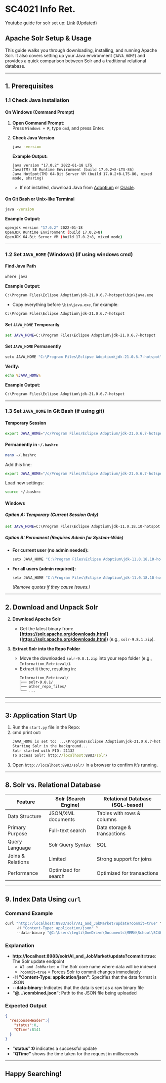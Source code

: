 # SC4021 Info Ret.

Youtube guide for solr set up: [Link](https://www.youtube.com/watch?v=tJRwI_P290A) (Updated) 

## Apache Solr Setup & Usage

This guide walks you through downloading, installing, and running Apache Solr. It also covers setting up your Java environment (`JAVA_HOME`) and provides a quick comparison between Solr and a traditional relational database.

---

## 1. Prerequisites

### 1.1 Check Java Installation

#### On Windows (Command Prompt)

1. **Open Command Prompt:**  
   Press `Windows + R`, type `cmd`, and press Enter.

2. **Check Java Version**  
   ```cmd
   java -version
   ```
   **Example Output:**
   ```
   java version "17.0.2" 2022-01-18 LTS
   Java(TM) SE Runtime Environment (build 17.0.2+8-LTS-86)
   Java HotSpot(TM) 64-Bit Server VM (build 17.0.2+8-LTS-86, mixed mode, sharing)
   ```
   - If not installed, download Java from [Adoptium](https://adoptium.net/download/) or [Oracle](https://www.oracle.com/java/technologies/downloads/).

#### On Git Bash or Unix-like Terminal
```bash
java -version
```

**Example Output:**
```bash
openjdk version "17.0.2" 2022-01-18
OpenJDK Runtime Environment (build 17.0.2+8)
OpenJDK 64-Bit Server VM (build 17.0.2+8, mixed mode)
```

---

### 1.2 Set `JAVA_HOME` (Windows) (if using windows cmd)

#### Find Java Path
```cmd
where java
```

**Example Output:**
```cmd
C:\Program Files\Eclipse Adoptium\jdk-21.0.6.7-hotspot\bin\java.exe
```

- Copy everything before `\bin\java.exe`, for example:
```cmd
C:\Program Files\Eclipse Adoptium\jdk-21.0.6.7-hotspot
```

#### Set `JAVA_HOME` Temporarily
```cmd
set JAVA_HOME=C:\Program Files\Eclipse Adoptium\jdk-21.0.6.7-hotspot
```

#### Set `JAVA_HOME` Permanently
```cmd
setx JAVA_HOME "C:\Program Files\Eclipse Adoptium\jdk-21.0.6.7-hotspot" /M
```

**Verify:**
```cmd
echo %JAVA_HOME%
```

**Example Output:**
```cmd
C:\Program Files\Eclipse Adoptium\jdk-21.0.6.7-hotspot
```

---

### 1.3 Set `JAVA_HOME` in Git Bash (if using git)

#### Temporary Session
```bash
export JAVA_HOME="/c/Program Files/Eclipse Adoptium/jdk-21.0.6.7-hotspot"
```

#### Permanently in `~/.bashrc`
```bash
nano ~/.bashrc
```
Add this line:
```bash
export JAVA_HOME="/c/Program Files/Eclipse Adoptium/jdk-21.0.6.7-hotspot"
```
Load new settings:
```bash
source ~/.bashrc
```

#### Windows
##### **Option A: Temporary (Current Session Only)**
```cmd
set JAVA_HOME=C:\Program Files\Eclipse Adoptium\jdk-11.0.18.10-hotspot
```

##### **Option B: Permanent (Requires Admin for System-Wide)**
- **For current user (no admin needed):**
  ```cmd
  setx JAVA_HOME "C:\Program Files\Eclipse Adoptium\jdk-11.0.18.10-hotspot"
  ```
- **For all users (admin required):**
  ```cmd
  setx JAVA_HOME "C:\Program Files\Eclipse Adoptium\jdk-11.0.18.10-hotspot" /M
  ```
  *(Remove quotes if they cause issues.)*
---

## 2. Download and Unpack Solr

2. **Download Apache Solr**  
   - Get the latest binary from:  
     **[https://solr.apache.org/downloads.html](https://solr.apache.org/downloads.html)**  (e.g., `solr-9.8.1.zip`).

3. **Extract Solr into the Repo Folder**  
   - Move the downloaded `solr-9.8.1.zip` into your repo folder (e.g., `Information_Retrieval/`).  
   - Extract it there, resulting in:  
     ```
     Information_Retrieval/
     ├── solr-9.8.1/  
     ├── other_repo_files/  
     └── ...
     ```
---

---

## **3: Application Start Up**
1. Run the `start.py` file in the Repo:
2. cmd print out:
   ```cmd
   JAVA_HOME is set to: ...\Programs\Eclipse Adoptium\jdk-21.0.6.7-hotspot
   Starting Solr in the background...
   Solr started with PID: 21132
   To access Solr: http://localhost:8983/solr/
   ```
3. Open `http://localhost:8983/solr/` in a browser to confirm it’s running.

---

## 8. Solr vs. Relational Database

| Feature | Solr (Search Engine) | Relational Database (SQL-based) |
|---------|-----------------------|---------------------------------|
| Data Structure | JSON/XML documents | Tables with rows & columns |
| Primary Purpose | Full-text search | Data storage & transactions |
| Query Language | Solr Query Syntax | SQL |
| Joins & Relations | Limited | Strong support for joins |
| Performance | Optimized for search | Optimized for transactions |

---

## 9. Index Data Using `curl`

### Command Example
```cmd
curl "http://localhost:8983/solr/AI_and_JobMarket/update?commit=true" ^
     -H "Content-Type: application/json" ^
     --data-binary "@C:\Users\tegti\OneDrive\Documents\MERN\School\SC4021-InfoRet\SC4021-Information-Retrieval\data\combined_data\combined.json"
```

### Explanation
- **http://localhost:8983/solr/AI_and_JobMarket/update?commit=true**: The Solr update endpoint
  - `AI_and_JobMarket` = The Solr core name where data will be indexed
  - `?commit=true` = Forces Solr to commit changes immediately
- **-H "Content-Type: application/json"**: Specifies that the data format is JSON
- **--data-binary**: Indicates that the data is sent as a raw binary file
- **"@...\combined.json"**: Path to the JSON file being uploaded

### Expected Output
```json
{
  "responseHeader":{
    "status":0,
    "QTime":8141
  }
}
```
- **"status":0** indicates a successful update
- **"QTime"** shows the time taken for the request in milliseconds

---

## Happy Searching!

